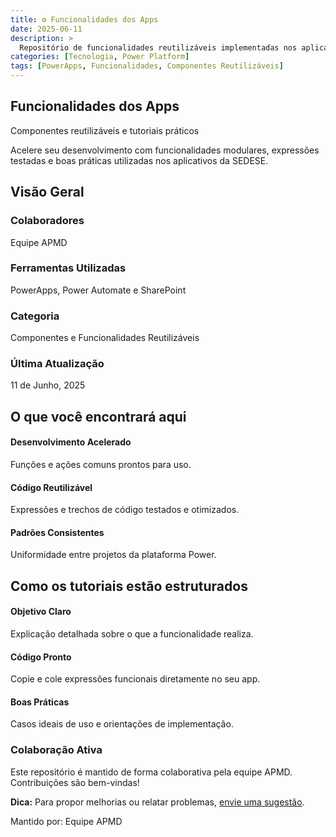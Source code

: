 ```yaml
---
title: ⚙️ Funcionalidades dos Apps
date: 2025-06-11
description: >
  Repositório de funcionalidades reutilizáveis implementadas nos aplicativos da SEDESE, com tutoriais práticos e exemplos de aplicação.
categories: [Tecnologia, Power Platform]
tags: [PowerApps, Funcionalidades, Componentes Reutilizáveis]
---
```


<!DOCTYPE html>
<html lang="pt-BR">
<head>
  <meta charset="UTF-8" />
  <meta name="viewport" content="width=device-width, initial-scale=1.0"/>
  <title>Funcionalidades dos Apps</title>
  <meta name="description" content="Funcionalidades reutilizáveis implementadas nos aplicativos da SEDESE" />
  <script src="https://unpkg.com/lucide@latest" defer></script>
</head>
<body>
  <main>
    <section class="hero">
      <div class="container">
        <h1 class="hero-title">Funcionalidades dos Apps</h1>
        <p class="hero-subtitle">Componentes reutilizáveis e tutoriais práticos</p>
        <p class="hero-description">
          Acelere seu desenvolvimento com funcionalidades modulares, expressões testadas e boas práticas utilizadas nos aplicativos da SEDESE.
        </p>
      </div>
    </section>
    <section class="container">
      <h2 class="section-title">Visão Geral</h2>
      <div class="cards-grid">
        <div class="card">
          <h3 class="card-title">Colaboradores</h3>
          <p class="card-description">Equipe APMD</p>
        </div>
        <div class="card">
          <h3 class="card-title">Ferramentas Utilizadas</h3>
          <p class="card-description">PowerApps, Power Automate e SharePoint</p>
        </div>
        <div class="card">
          <h3 class="card-title">Categoria</h3>
          <p class="card-description">Componentes e Funcionalidades Reutilizáveis</p>
        </div>
        <div class="card">
          <h3 class="card-title">Última Atualização</h3>
          <p class="card-description">11 de Junho, 2025</p>
        </div>
      </div>
    </section>
    <section class="container">
      <h2 class="section-title">O que você encontrará aqui</h2>
      <div class="features-list">
        <div class="feature-item">
          <div data-lucide="zap" class="feature-icon"></div>
          <h4>Desenvolvimento Acelerado</h4>
          <p>Funções e ações comuns prontos para uso.</p>
        </div>
        <div class="feature-item">
          <div data-lucide="code" class="feature-icon"></div>
          <h4>Código Reutilizável</h4>
          <p>Expressões e trechos de código testados e otimizados.</p>
        </div>
        <div class="feature-item">
          <div data-lucide="check-circle" class="feature-icon"></div>
          <h4>Padrões Consistentes</h4>
          <p>Uniformidade entre projetos da plataforma Power.</p>
        </div>
      </div>
    </section>
    <section class="container">
      <h2 class="section-title">Como os tutoriais estão estruturados</h2>
      <div class="features-list">
        <div class="feature-item">
          <div data-lucide="flag" class="feature-icon"></div>
          <h4>Objetivo Claro</h4>
          <p>Explicação detalhada sobre o que a funcionalidade realiza.</p>
        </div>
        <div class="feature-item">
          <div data-lucide="clipboard" class="feature-icon"></div>
          <h4>Código Pronto</h4>
          <p>Copie e cole expressões funcionais diretamente no seu app.</p>
        </div>
        <div class="feature-item">
          <div data-lucide="thumbs-up" class="feature-icon"></div>
          <h4>Boas Práticas</h4>
          <p>Casos ideais de uso e orientações de implementação.</p>
        </div>
      </div>
    </section>
    <section class="container collaboration">
      <h3>Colaboração Ativa</h3>
      <p>Este repositório é mantido de forma colaborativa pela equipe APMD. Contribuições são bem-vindas!</p>
    </section>
  </main>

  <footer class="footer">
    <div class="container">
      <p><strong>Dica:</strong> Para propor melhorias ou relatar problemas, <a href="../contribuir/">envie uma sugestão</a>.</p>
      <p>Mantido por: Equipe APMD</p>
    </div>
  </footer>

  <script>
    lucide.createIcons();
  </script>
</body>
</html>
